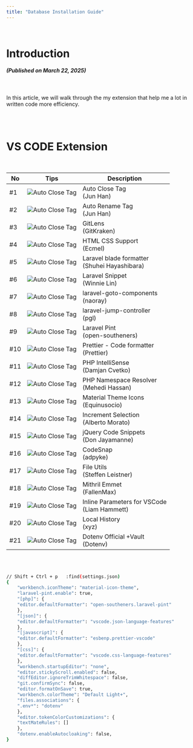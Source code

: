 ```yaml
---
title: "Database Installation Guide"
---
```


<!-- | header | header | header |
| ------ | :----: | -----: |
| a      |   b    |      c |
| 1      |   2    |      3 |
| foo    |  bar   |    baz | -->

<!-- | header | header | header |
| ------ | :----: | -----: |
| #1     |   b    |      c |
| 1      |   2    |      3 |
| foo    |  bar   |    baz | -->

<br>

# Introduction

<div class="separator"></div>

##### (Published on March 22, 2025)

<br>

In this article, we will walk through the my extension that help me a lot in written code more efficiency.

<!-- <div class="credentials-box">
    <div class="hierarchy-list">

- Two Server linux

  - Database Master
  - Database Slave

- Internet Connection for download

    </div>

</div> -->

<!-- ![db_replication3](/image/db_replication3.png) -->

<br>
<br>

<!-- [**laravel**](https://formulahendry.gallerycdn.vsassets.io/extensions/formulahendry/auto-close-tag/0.5.15/1702959502562/Microsoft.VisualStudio.Services.Icons.Default) -->

<!-- ![GitHub Logo](https://formulahendry.gallerycdn.vsassets.io/extensions/formulahendry/auto-close-tag/0.5.15/1702959502562/Microsoft.VisualStudio.Services.Icons.Default) -->

# VS CODE Extension

<div class="separator"></div>

<br>

<div class="table-container">
    <table>
        <thead>
            <tr>
                <th>No</th>
                <th>Tips</th>
                <th>Description</th>
                <!-- <th class="text-center">Status</th> -->
            </tr>
        </thead>
        <tbody>
            <tr>
                <td class="highlight">#1</td>
                <td>
                <img class="icon"  alt="Auto Close Tag" src="https://formulahendry.gallerycdn.vsassets.io/extensions/formulahendry/auto-close-tag/0.5.15/1702959502562/Microsoft.VisualStudio.Services.Icons.Default" >
                </td>
                <td>
                  Auto Close Tag
                        <br>
                        (Jun Han)
                </td>
                <!-- <td class="text-center status-active">Active</td> -->
            </tr>
            <tr>
                <td class="highlight">#2</td>
                <td>
                <img class="icon"  alt="Auto Close Tag" src="https://formulahendry.gallerycdn.vsassets.io/extensions/formulahendry/auto-rename-tag/0.1.10/1644319230173/Microsoft.VisualStudio.Services.Icons.Default" >
                    </td>
                </td>
                <td>
                Auto Rename Tag
                        <br>
                        (Jun Han)
                </td>
                <!-- <td class="text-center status-inactive">On Leave</td> -->
            </tr>
            <tr>
                <td class="highlight">#3</td>
                <td>
                <img class="icon"  alt="Auto Close Tag" src="https://eamodio.gallerycdn.vsassets.io/extensions/eamodio/gitlens/2024.12.2404/1735031340469/Microsoft.VisualStudio.Services.Icons.Default" >
                    </td>
                </td>
                <td>
                 GitLens
                        <br>
                        (GitKraken)
                </td>
                <!-- <td class="text-center status-inactive">On Leave</td> -->
            </tr>
            <tr>
                <td class="highlight">#4</td>
                <td>
                <img class="icon"  alt="Auto Close Tag" src="https://ecmel.gallerycdn.vsassets.io/extensions/ecmel/vscode-html-css/2.0.11/1730921970372/Microsoft.VisualStudio.Services.Icons.Default" >
                    </td>
                </td>
                <td>
                 HTML CSS Support
                        <br>
                        (Ecmel)
                </td>
                <!-- <td class="text-center status-inactive">On Leave</td> -->
            </tr>
            <tr>
                <td class="highlight">#5</td>
                <td>
             <img class="icon"  alt="Auto Close Tag" src="https://shufo.gallerycdn.vsassets.io/extensions/shufo/vscode-blade-formatter/0.24.4/1734887442034/Microsoft.VisualStudio.Services.Icons.Default" >
                    </td>
                </td>
                <td>
                  Laravel blade formatter
                        <br>
                        (Shuhei Hayashibara)
                </td>
                <!-- <td class="text-center status-inactive">On Leave</td> -->
            </tr>
            <tr>
                <td class="highlight">#6</td>
                <td>
             <img class="icon"  alt="Auto Close Tag" src="https://onecentlin.gallerycdn.vsassets.io/extensions/onecentlin/laravel5-snippets/1.18.0/1710409025279/Microsoft.VisualStudio.Services.Icons.Default" >
                    </td>
                </td>
                <td>
                  Laravel Snippet
                        <br>
                        (Winnie Lin)
                </td>
                <!-- <td class="text-center status-inactive">On Leave</td> -->
            </tr>
            <tr>
                <td class="highlight">#7</td>
                <td>
            <img class="icon"  alt="Auto Close Tag" src="https://naoray.gallerycdn.vsassets.io/extensions/naoray/laravel-goto-components/1.2.0/1635421420328/Microsoft.VisualStudio.Services.Icons.Default" >
                </td>
                <td>
                  laravel-goto-components
                        <br>
                        (naoray)
                </td>
                <!-- <td class="text-center status-inactive">On Leave</td> -->
            </tr>
            <tr>
                <td class="highlight">#8</td>
                <td>
<img class="icon"  alt="Auto Close Tag" src="https://pgl.gallerycdn.vsassets.io/extensions/pgl/laravel-jump-controller/0.0.33/1681960122487/Microsoft.VisualStudio.Services.Icons.Default" >
                </td>
                <td>
                   laravel-jump-controller
                        <br>
                        (pgl)
                </td>
                <!-- <td class="text-center status-inactive">On Leave</td> -->
            </tr>
            <tr>
                <td class="highlight">#9</td>
                <td>
                    <img class="icon"  alt="Auto Close Tag" src="https://open-southeners.gallerycdn.vsassets.io/extensions/open-southeners/laravel-pint/1.2.1/1720174668351/Microsoft.VisualStudio.Services.Icons.Default" >
                </td>
                <td>
                   Laravel Pint
                        <br>
                        (open-southeners)
                </td>
                <!-- <td class="text-center status-inactive">On Leave</td> -->
            </tr>
            <tr>
                <td class="highlight">#10</td>
                <td>
                  <img class="icon"  alt="Auto Close Tag" src="https://esbenp.gallerycdn.vsassets.io/extensions/esbenp/prettier-vscode/11.0.0/1723648421534/Microsoft.VisualStudio.Services.Icons.Default" >
                </td>
                <td>
                 Prettier - Code formatter
                        <br>
                        (Prettier)
                </td>
                <!-- <td class="text-center status-inactive">On Leave</td> -->
            </tr>
            <tr>
                <td class="highlight">#11</td>
                <td>
                   <img class="icon"  alt="Auto Close Tag" src="https://zobo.gallerycdn.vsassets.io/extensions/zobo/php-intellisense/1.3.3/1694733996289/Microsoft.VisualStudio.Services.Icons.Default" >
                </td>
                <td>
                 PHP IntelliSense
                        <br>
                        (Damjan Cvetko)
                </td>
                <!-- <td class="text-center status-inactive">On Leave</td> -->
            </tr>
            <tr>
                <td class="highlight">#12</td>
                <td>
                   <img class="icon"  alt="Auto Close Tag" src="https://mehedidracula.gallerycdn.vsassets.io/extensions/mehedidracula/php-namespace-resolver/1.1.9/1656799011659/Microsoft.VisualStudio.Services.Icons.Default" >
                </td>
                <td>
                 PHP Namespace Resolver
                        <br>
                        (Mehedi Hassan)
                </td>
                <!-- <td class="text-center status-inactive">On Leave</td> -->
            </tr>
            <tr>
                <td class="highlight">#13</td>
                <td>
                <img class="icon"  alt="Auto Close Tag" src="https://equinusocio.gallerycdn.vsassets.io/extensions/equinusocio/vsc-material-theme-icons/3.8.10/1731100343339/Microsoft.VisualStudio.Services.Icons.Default" >
                </td>
                <td>
                 Material Theme Icons
                        <br>
                        (Equinusocio)
                </td>
                <!-- <td class="text-center status-inactive">On Leave</td> -->
            </tr>
            <tr>
                <td class="highlight">#14</td>
                <td>
                <img class="icon"  alt="Auto Close Tag" src="https://albymor.gallerycdn.vsassets.io/extensions/albymor/increment-selection/0.2.0/1576523763134/Microsoft.VisualStudio.Services.Icons.Default" >
                </td>
                <td>
                 Increment Selection
                        <br>
                        (Alberto Morato)
                </td>
                <!-- <td class="text-center status-inactive">On Leave</td> -->
            </tr>
            <tr>
                <td class="highlight">#15</td>
                <td>
                <img class="icon"  alt="Auto Close Tag" src="https://donjayamanne.gallerycdn.vsassets.io/extensions/donjayamanne/jquerysnippets/0.0.1/1474455550460/Microsoft.VisualStudio.Services.Icons.Default" >
                </td>
                <td>
                 jQuery Code Snippets
                        <br>
                        (Don Jayamanne)
                </td>
                <!-- <td class="text-center status-inactive">On Leave</td> -->
            </tr>
            <tr>
                <td class="highlight">#16</td>
                <td>
                <img class="icon"  alt="Auto Close Tag" src="https://adpyke.gallerycdn.vsassets.io/extensions/adpyke/codesnap/1.3.4/1625238962906/Microsoft.VisualStudio.Services.Icons.Default" >
                </td>
                <td>
                 CodeSnap
                        <br>
                        (adpyke)
                </td>
                <!-- <td class="text-center status-inactive">On Leave</td> -->
            </tr>
            <tr>
                <td class="highlight">#17</td>
                <td>
                <img class="icon"  alt="Auto Close Tag" src="https://sleistner.gallerycdn.vsassets.io/extensions/sleistner/vscode-fileutils/3.10.3/1690034496024/Microsoft.VisualStudio.Services.Icons.Default" >
                    </td>
                </td>
                <td>
                  File Utils
                        <br>
                        (Steffen Leistner)
                </td>
                <!-- <td class="text-center status-inactive">On Leave</td> -->
            </tr>
            <tr>
                <td class="highlight">#18</td>
                <td>
                <img class="icon"  alt="Auto Close Tag" src="https://fallenmax.gallerycdn.vsassets.io/extensions/fallenmax/mithril-emmet/0.7.7/1648523464540/Microsoft.VisualStudio.Services.Icons.Default" >
                    </td>
                </td>
                <td>
                    Mithril Emmet
                        <br>
                        (FallenMax)
                </td>
                <!-- <td class="text-center status-inactive">On Leave</td> -->
            </tr>
            <tr>
                <td class="highlight">#19</td>
                <td>
               <img class="icon"  alt="Auto Close Tag" src="https://liamhammett.gallerycdn.vsassets.io/extensions/liamhammett/inline-parameters/0.2.1/1591646480793/Microsoft.VisualStudio.Services.Icons.Default" >
                    </td>
                </td>
                <td>
               Inline Parameters for VSCode
                        <br>
                        (Liam Hammett)
                </td>
                <!-- <td class="text-center status-inactive">On Leave</td> -->
            </tr>
            <tr>
                <td class="highlight">#20</td>
                <td>
              <img class="icon"  alt="Auto Close Tag" src="https://xyz.gallerycdn.vsassets.io/extensions/xyz/local-history/1.8.1/1583352056596/Microsoft.VisualStudio.Services.Icons.Default" >
                    </td>
                </td>
                <td>
               Local History
                        <br>
                        (xyz)
                </td>
                <!-- <td class="text-center status-inactive">On Leave</td> -->
            </tr>
            <tr>
                <td class="highlight">#21</td>
                <td>
              <img class="icon"  alt="Auto Close Tag" src="https://dotenv.gallerycdn.vsassets.io/extensions/dotenv/dotenv-vscode/0.28.1/1699146869103/Microsoft.VisualStudio.Services.Icons.Default" >
                    </td>
                </td>
                <td>
               Dotenv Official +Vault
                        <br>
                        (Dotenv)
                </td>
                <!-- <td class="text-center status-inactive">On Leave</td> -->
            </tr>
        </tbody>
    </table>
</div>

<br><br>

```sh
// Shift + Ctrl + p   :find(settings.json)
{
    "workbench.iconTheme": "material-icon-theme",
    "laravel-pint.enable": true,
    "[php]": {
    "editor.defaultFormatter": "open-southeners.laravel-pint"
    },
    "[json]": {
    "editor.defaultFormatter": "vscode.json-language-features"
    },
    "[javascript]": {
    "editor.defaultFormatter": "esbenp.prettier-vscode"
    },
    "[css]": {
    "editor.defaultFormatter": "vscode.css-language-features"
    },
    "workbench.startupEditor": "none",
    "editor.stickyScroll.enabled": false,
    "diffEditor.ignoreTrimWhitespace": false,
    "git.confirmSync": false,
    "editor.formatOnSave": true,
    "workbench.colorTheme": "Default Light+",
    "files.associations": {
    ".env*": "dotenv"
    },
    "editor.tokenColorCustomizations": {
    "textMateRules": []
    },
    "dotenv.enableAutocloaking": false,
}
```
